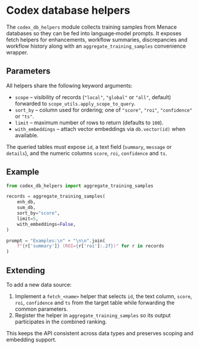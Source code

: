 # Codex database helpers

The `codex_db_helpers` module collects training samples from Menace databases
so they can be fed into language‑model prompts. It exposes fetch helpers for
enhancements, workflow summaries, discrepancies and workflow history along with
an `aggregate_training_samples` convenience wrapper.

## Parameters

All helpers share the following keyword arguments:

- `scope` – visibility of records (`"local"`, `"global"` or `"all"`, default)
  forwarded to `scope_utils.apply_scope_to_query`.
- `sort_by` – column used for ordering; one of `"score"`, `"roi"`,
  `"confidence"` or `"ts"`.
- `limit` – maximum number of rows to return (defaults to `100`).
- `with_embeddings` – attach vector embeddings via `db.vector(id)` when
  available.

The queried tables must expose `id`, a text field (`summary`, `message` or
`details`), and the numeric columns `score`, `roi`, `confidence` and `ts`.

## Example

```python
from codex_db_helpers import aggregate_training_samples

records = aggregate_training_samples(
    enh_db,
    sum_db,
    sort_by="score",
    limit=5,
    with_embeddings=False,
)

prompt = "Examples:\n" + "\n\n".join(
    f"{r['summary']} (ROI={r['roi']:.2f})" for r in records
)
```

## Extending

To add a new data source:

1. Implement a `fetch_<name>` helper that selects `id`, the text column,
   `score`, `roi`, `confidence` and `ts` from the target table while forwarding
   the common parameters.
2. Register the helper in `aggregate_training_samples` so its output participates
   in the combined ranking.

This keeps the API consistent across data types and preserves scoping and
embedding support.

